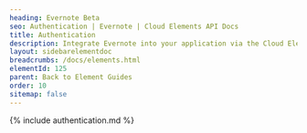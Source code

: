 ```yaml
---
heading: Evernote Beta
seo: Authentication | Evernote | Cloud Elements API Docs
title: Authentication
description: Integrate Evernote into your application via the Cloud Elements APIs.
layout: sidebarelementdoc
breadcrumbs: /docs/elements.html
elementId: 125
parent: Back to Element Guides
order: 10
sitemap: false
---
```


{% include authentication.md %}

